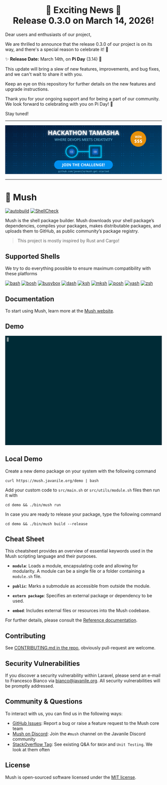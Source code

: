 <div align="center">

# 🎉 **Exciting News** 🎉<br>**Release 0.3.0 on March 14, 2026!** 

</div>

Dear users and enthusiasts of our project,

We are thrilled to announce that the release 0.3.0 of our project is on its way, and there's a special reason to celebrate it! 🚀

✨ **Release Date:** March 14th, on **Pi Day** (3.14) 🥳

This update will bring a slew of new features, improvements, and bug fixes, and we can't wait to share it with you.

Keep an eye on this repository for further details on the new features and upgrade instructions.

Thank you for your ongoing support and for being a part of our community. We look forward to celebrating with you on Pi Day! 🎈

Stay tuned!

---

<div align="center">


<a href="https://www.javanile.org/hackathon/">
<img src="https://raw.githubusercontent.com/javanile/hackathon/refs/heads/main/assets/images/devops-hackathon-banner.svg" />
</a>


</div>

---


# 🍄 Mush

[![autobuild](https://github.com/javanile/mush/actions/workflows/autobuild.yml/badge.svg)](https://github.com/javanile/mush/actions/workflows/autobuild.yml)
[![ShellCheck](https://github.com/javanile/mush/actions/workflows/shellcheck.yml/badge.svg)](https://github.com/javanile/mush/actions/workflows/shellcheck.yml)

Mush is the shell package builder. Mush downloads your shell package’s dependencies, compiles your packages, makes distributable packages, and uploads them to GitHub, as public community’s package registry.

> This project is mostly inspired by Rust and Cargo!

## Supported Shells

We try to do everything possible to ensure maximum compatibility with these platforms

[![bash](https://img.shields.io/badge/bash-&ge;2.03-lightgrey.svg?style=flat)](https://www.gnu.org/software/bash/)
[![bosh](https://img.shields.io/badge/bosh-&ge;2018%2F10%2F07-lightgrey.svg?style=flat)](http://schilytools.sourceforge.net/bosh.html)
[![busybox](https://img.shields.io/badge/busybox-&ge;1.20.0-lightgrey.svg?style=flat)](https://www.busybox.net/)
[![dash](https://img.shields.io/badge/dash-&ge;0.5.4-lightgrey.svg?style=flat)](http://gondor.apana.org.au/~herbert/dash/)
[![ksh](https://img.shields.io/badge/ksh-&ge;93s-lightgrey.svg?style=flat)](http://kornshell.org)
[![mksh](https://img.shields.io/badge/mksh-&ge;R28-lightgrey.svg?style=flat)](http://www.mirbsd.org/mksh.htm)
[![posh](https://img.shields.io/badge/posh-&ge;0.3.14-lightgrey.svg?style=flat)](https://salsa.debian.org/clint/posh)
[![yash](https://img.shields.io/badge/yash-&ge;2.29-lightgrey.svg?style=flat)](https://yash.osdn.jp/)
[![zsh](https://img.shields.io/badge/zsh-&ge;3.1.9-lightgrey.svg?style=flat)](https://www.zsh.org/)

## Documentation

To start using Mush, learn more at the [Mush website](https://mush.javanile.org).

## Demo

[![mush](https://raw.githubusercontent.com/francescobianco/ghostplay-demos/main/demos/mush/demo.gif)](https://raw.githubusercontent.com/francescobianco/ghostplay-demos/main/demos/mush/demo.gif)

## Local Demo

Create a new demo package on your system with the following command

```shell
curl https://mush.javanile.org/demo | bash
```

Add your custom code to `src/main.sh` or `src/utils/module.sh` files then run it with

```shell
cd demo && ./bin/mush run 
```

In case you are ready to release your package, type the following command

```shell
cd demo && ./bin/mush build --release
```

## Cheat Sheet

This cheatsheet provides an overview of essential keywords used in the Mush scripting language and their purposes.

- **`module`**: Loads a module, encapsulating code and allowing for modularity. A module can be a single file or a folder containing a `module.sh` file.

- **`public`**: Marks a submodule as accessible from outside the module.

- **`extern package`**: Specifies an external package or dependency to be used.

- **`embed`**: Includes external files or resources into the Mush codebase.

For further details, please consult the [Reference documentation](https://mush.javanile.org/reference/).


## Contributing

See [CONTRIBUTING.md in the repo](https://github.com/javanile/mush/blob/main/CONTRIBUTING.md), obviously pull-request are welcome.

## Security Vulnerabilities

If you discover a security vulnerability within Laravel, please send an e-mail to Francesco Bianco via bianco@javanile.org. All security vulnerabilities will be promptly addressed.

## Community & Questions

To interact with us, you can find us in the following ways:

- [GitHub Issues](https://github.com/javanile/mush/issues): Report a bug or raise a feature request to the Mush core team
- [Mush on Discord](https://discord.com/invite/SVx7JHjAcY): Join the `#mush` channel on the Javanile Discord community 
- [StackOverflow Tag](https://stackoverflow.com/questions/tagged/bash+unit-testing): See existing Q&A for `BASH` and `Unit Testing`. We look at them often

## License

Mush is open-sourced software licensed under the [MIT license](LICENSE.md).
